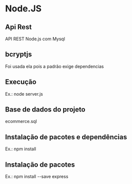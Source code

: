 # Node.JS
## Api Rest

API REST Node.js com Mysql

## bcryptjs
Foi usada ela pois a padrão exige dependencias

## Execução
Ex.: node server.js

## Base de dados do projeto
ecommerce.sql

## Instalação de pacotes e dependências
Ex.: npm install

## Instalação de pacotes
Ex.: npm install --save express
